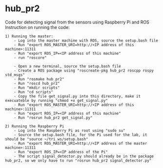 # hub_pr2
Code for detecting signal from the sensors using Raspberry Pi and ROS
Instruction on running the code:

	1) Running the master:
		- Log into the master machine with ROS, source the setup.bash file
		- Run "export ROS_MASTER_URI=http://<IP address of this machine>:11311
		- Run "export ROS_IP=<IP address of this machine"
		- run "roscore"
		
		- Open a new terminal, source the setup.bash file
		- Create a ROS package using "roscreate-pkg hub_pr2 roscpp rospy std_msgs"
		- Run "rosmake hub_pr2"
		- Run "roscd hub_pr2"
		- Run "mkdir scripts"
		- Run "cd scripts"
		- Copy the file get_signal.py into this directory, make it execuateble by running "chmod +x get_signal.py"
		- Run "export ROS_MASTER_URI=http://<IP address of this machine>:11311
		- Run "export ROS_IP=<IP address of this machine"
		- Run "rosrun hub_pr2 get_signal.py"
		
	2) Running the Raspberry Pi
		- Log into the Raspberry Pi as root using "sudo su"
		- Source the setup.bash file, for the Pi used for the lab, it should be "source ~/tri_ws/setup.bash"
		- Run "export ROS_MASTER_URI=http://<IP address of the master machine>:11311
		- Run "export ROS_IP=<IP address of the Pi"
		- The script signal_detector.py should already be in the package hub_pr2, so we only have to run "rosrun hub_pr2 signal_detector.py"

		
